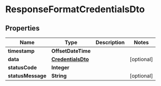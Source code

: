 

# ResponseFormatCredentialsDto


## Properties

| Name | Type | Description | Notes |
|------------ | ------------- | ------------- | -------------|
|**timestamp** | **OffsetDateTime** |  |  |
|**data** | [**CredentialsDto**](CredentialsDto.md) |  |  [optional] |
|**statusCode** | **Integer** |  |  |
|**statusMessage** | **String** |  |  [optional] |




